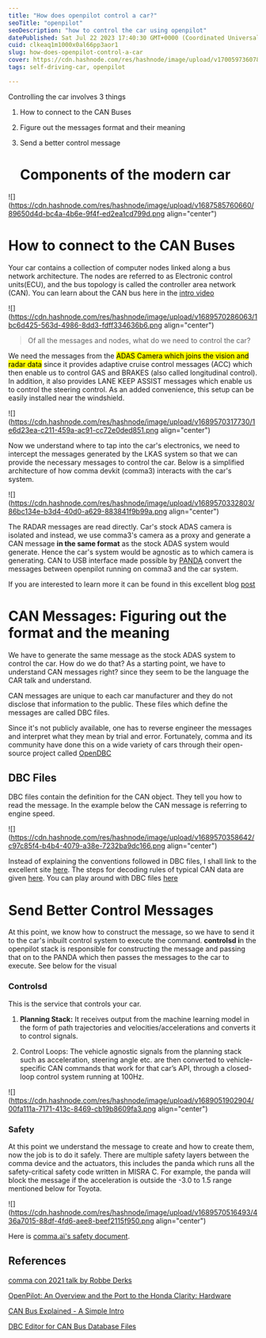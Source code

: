 ```yaml
---
title: "How does openpilot control a car?"
seoTitle: "openpilot"
seoDescription: "how to control the car using openpilot"
datePublished: Sat Jul 22 2023 17:40:30 GMT+0000 (Coordinated Universal Time)
cuid: clkeaq1m1000x0al66pp3aor1
slug: how-does-openpilot-control-a-car
cover: https://cdn.hashnode.com/res/hashnode/image/upload/v1700597360784/b79bc2b3-9b12-4c9e-b404-c91f93028b44.png
tags: self-driving-car, openpilot

---
```


Controlling the car involves 3 things

1. How to connect to the CAN Buses
    
2. Figure out the messages format and their meaning
    
3. Send a better control message
    
    # **Components of the modern car**
    

![](https://cdn.hashnode.com/res/hashnode/image/upload/v1687585760660/89650d4d-bc4a-4b6e-9f4f-ed2ea1cd799d.png align="center")

# How to connect to the CAN Buses

Your car contains a collection of computer nodes linked along a bus network architecture. The nodes are referred to as Electronic control units(ECU), and the bus topology is called the controller area network (CAN). You can learn about the CAN bus here in the [intro video](https://www.youtube.com/watch?v=FqLDpHsxvf8)

![](https://cdn.hashnode.com/res/hashnode/image/upload/v1689570286063/1bc6d425-563d-4986-8dd3-fdff334636b6.png align="center")

> Of all the messages and nodes, what do we need to control the car?

We need the messages from the <mark>ADAS Camera which joins the vision and radar data</mark> since it provides adaptive cruise control messages (ACC) which then enable us to control GAS and BRAKES (also called longitudinal control). In addition, it also provides LANE KEEP ASSIST messages which enable us to control the steering control. As an added convenience, this setup can be easily installed near the windshield.

![](https://cdn.hashnode.com/res/hashnode/image/upload/v1689570317730/1e6d23ea-c211-459a-ac91-cc72e0ded851.png align="center")

Now we understand where to tap into the car's electronics, we need to intercept the messages generated by the LKAS system so that we can provide the necessary messages to control the car. Below is a simplified architecture of how comma devkit (comma3) interacts with the car's system.

![](https://cdn.hashnode.com/res/hashnode/image/upload/v1689570332803/86bc134e-b3d4-40d0-a629-883841f9b99a.png align="center")

The RADAR messages are read directly. Car's stock ADAS camera is isolated and instead, we use comma3's camera as a proxy and generate a CAN message **in the same format** as the stock ADAS system would generate. Hence the car's system would be agnostic as to which camera is generating. CAN to USB interface made possible by [PANDA](https://www.comma.ai/shop/panda) convert the messages between openpilot running on comma3 and the car system.

If you are interested to learn more it can be found in this excellent blog [post](https://wirelessnet2.medium.com/openpilot-an-overview-and-the-port-to-the-honda-clarity-16341d53c9aa)

# CAN Messages: Figuring out the format and the meaning

We have to generate the same message as the stock ADAS system to control the car. How do we do that? As a starting point, we have to understand CAN messages right? since they seem to be the language the CAR talk and understand.

CAN messages are unique to each car manufacturer and they do not disclose that information to the public. These files which define the messages are called DBC files.

Since it's not publicly available, one has to reverse engineer the messages and interpret what they mean by trial and error. Fortunately, comma and its community have done this on a wide variety of cars through their open-source project called [OpenDBC](https://github.com/commaai/opendbc)

## DBC Files

DBC files contain the definition for the CAN object. They tell you how to read the message. In the example below the CAN message is referring to engine speed.

![](https://cdn.hashnode.com/res/hashnode/image/upload/v1689570358642/c97c85f4-b4b4-4079-a38e-7232ba9dc166.png align="center")

Instead of explaining the conventions followed in DBC files, I shall link to the excellent site [here](https://www.csselectronics.com/pages/can-bus-simple-intro-tutorial). The steps for decoding rules of typical CAN data are given [here](https://www.csselectronics.com/pages/can-bus-simple-intro-tutorial). You can play around with DBC files [here](https://www.csselectronics.com/pages/dbc-editor-can-bus-database)

# Send Better Control Messages

At this point, we know how to construct the message, so we have to send it to the car's inbuilt control system to execute the command. **controlsd i**n the openpilot stack is responsible for constructing the message and passing that on to the PANDA which then passes the messages to the car to execute. See below for the visual

### Controlsd

This is the service that controls your car.

1. **Planning Stack:** It receives output from the machine learning model in the form of path trajectories and velocities/accelerations and converts it to control signals.
    
2. Control Loops: The vehicle agnostic signals from the planning stack such as acceleration, steering angle etc. are then converted to vehicle-specific CAN commands that work for that car’s API, through a closed-loop control system running at 100Hz.
    

![](https://cdn.hashnode.com/res/hashnode/image/upload/v1689051902904/00fa111a-7171-413c-8469-cb19b8609fa3.png align="center")

### Safety

At this point we understand the message to create and how to create them, now the job is to do it safely. There are multiple safety layers between the comma device and the actuators, this includes the panda which runs all the safety-critical safety code written in MISRA C. For example, the panda will block the message if the acceleration is outside the -3.0 to 1.5 range mentioned below for Toyota.

![](https://cdn.hashnode.com/res/hashnode/image/upload/v1689570516493/436a7015-88df-4fd6-aee8-beef2115f950.png align="center")

Here is [comma.ai's safety document](https://docs.comma.ai/SAFETY.html).

## References

[comma con 2021 talk by Robbe Derks](https://www.youtube.com/watch?v=FL8CxUSfipM)

[OpenPilot: An Overview and the Port to the Honda Clarity: Hardware](https://wirelessnet2.medium.com/openpilot-an-overview-and-the-port-to-the-honda-clarity-16341d53c9aa)

[CAN Bus Explained - A Simple Intro](https://www.youtube.com/watch?v=FqLDpHsxvf8)

[DBC Editor for CAN Bus Database Files](https://www.csselectronics.com/pages/dbc-editor-can-bus-database)
